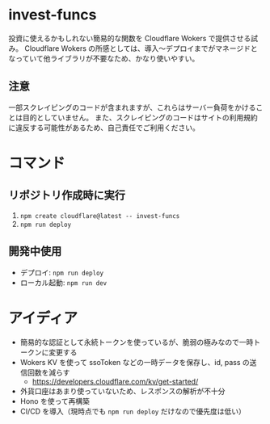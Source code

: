 # invest-funcs
投資に使えるかもしれない簡易的な関数を Cloudflare Wokers で提供させる試み。
Cloudflare Wokers の所感としては、導入～デプロイまでがマネージドとなっていて他ライブラリが不要なため、かなり使いやすい。

## 注意
一部スクレイピングのコードが含まれますが、これらはサーバー負荷をかけることは目的としていません。
また、スクレイピングのコードはサイトの利用規約に違反する可能性があるため、自己責任でご利用ください。

# コマンド
## リポジトリ作成時に実行
1. `npm create cloudflare@latest -- invest-funcs`
2. `npm run deploy`

## 開発中使用
- デプロイ: `npm run deploy`
- ローカル起動: `npm run dev`

# アイディア
- 簡易的な認証として永続トークンを使っているが、脆弱の極みなので一時トークンに変更する
- Wokers KV を使って ssoToken などの一時データを保存し、id, pass の送信回数を減らす
  - https://developers.cloudflare.com/kv/get-started/
- 外貨口座はあまり使っていないため、レスポンスの解析が不十分
- Hono を使って再構築
- CI/CD を導入（現時点でも `npm run deploy` だけなので優先度は低い）
